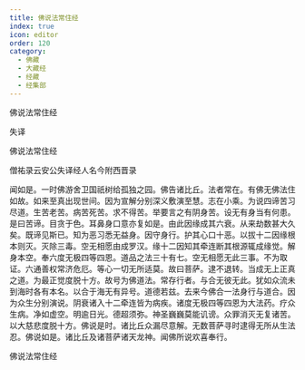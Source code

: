 ```yaml
---
title: 佛说法常住经
index: true
icon: editor
order: 120
category:
  - 佛藏
  - 大藏经
  - 经藏
  - 经集部
---
```


  佛说法常住经  

失译  

佛说法常住经  

僧祐录云安公失译经人名今附西晋录  

闻如是。一时佛游舍卫国祇树给孤独之园。佛告诸比丘。法者常在。有佛无佛法住如故。如来至真出现世间。因为宣解分别深义敷演至慧。志在小乘。为说四谛苦习尽道。生苦老苦。病苦死苦。求不得苦。举要言之有阴身苦。设无有身当有何患。是曰苦谛。目贪于色。耳鼻身口意亦复如是。由此因缘成其六衰。从来劫数甚大久矣。既谛见斯已。知为恶习悉无益身。因守身行。护其心口十恶。以拔十二因缘根本则灭。灭除三毒。空无相愿由成罗汉。缘十二因知其牵连断其根源辄成缘觉。解身本空。奉六度无极四等四恩。道品之法三十有七。空无相愿无此三事。不为取证。六通善权常济危厄。等心一切无所适莫。故曰菩萨。逮不退转。当成无上正真之道。为最正觉度脱十方。故号为佛道法。常存行者。与合无彼无此。犹如众流未到海时各有本名。以合于海无有异号。道德若兹。去来今佛合一法身行与道合。因为众生分别演说。阴衰诸入十二牵连皆为病疾。诸度无极四等四恩为大法药。疗众生病。净如虚空。明逾日光。德超须弥。神圣巍巍莫能讥谤。众罪消灭无复诸苦。以大慈悲度脱十方。佛说是时。诸比丘众漏尽意解。无数菩萨寻时逮得无所从生法忍。佛说如是。诸比丘及诸菩萨诸天龙神。闻佛所说欢喜奉行。  

佛说法常住经  
